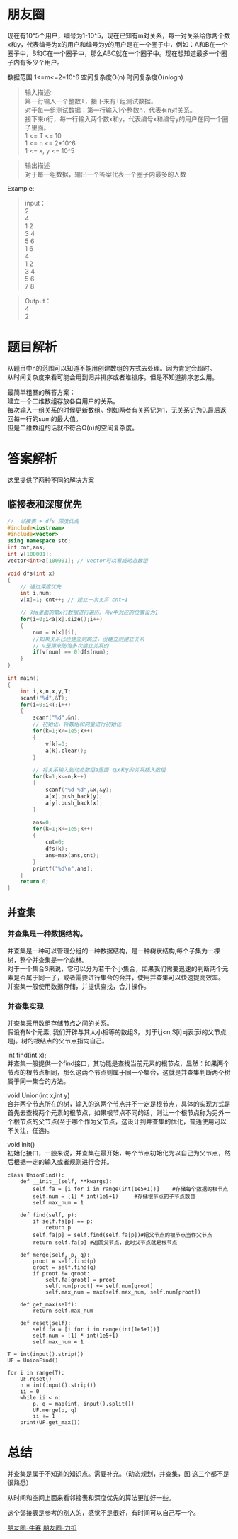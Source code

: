 # 朋友圈

现在有10^5个用户，编号为1-10^5，现在已知有m对关系，每一对关系给你两个数x和y，代表编号为x的用户和编号为y的用户是在一个圈子中，例如：A和B在一个圈子中，B和C在一个圈子中，那么ABC就在一个圈子中。现在想知道最多一个圈子内有多少个用户。

数据范围 1<=m<=2*10^6
空间复杂度O(n)
时间复杂度O(nlogn)

>输入描述:  
第一行输入一个整数T，接下来有T组测试数据。  
对于每一组测试数据：第一行输入1个整数n，代表有n对关系。  
接下来n行，每一行输入两个数x和y，代表编号x和编号y的用户在同一个圈子里面。  
1 <= T <= 10  
1 <= n <= 2*10^6  
1 <= x, y <= 10^5  

>输出描述  
对于每一组数据，输出一个答案代表一个圈子内最多的人数

Example:  
>input：  
2  
4  
1 2  
3 4   
5 6  
1 6  
4  
1 2  
3 4  
5 6  
7 8

>Output：  
4  
2

# 题目解析

从题目中n的范围可以知道不能用创建数组的方式去处理。因为肯定会超时。    
从时间复杂度来看可能会用到归并排序或者堆排序。但是不知道排序怎么用。

最简单粗暴的解答方案：  
建立一个二维数组存放各自用户的关系。  
每次输入一组关系的时候更新数组。例如两者有关系记为1，无关系记为0.最后返回每一行的sum的最大值。  
但是二维数组的话就不符合O(n)的空间复杂度。

# 答案解析

这里提供了两种不同的解决方案

## 临接表和深度优先

```cpp
//  邻接表 + dfs 深度优先
#include<iostream>
#include<vector>
using namespace std;
int cnt,ans;
int v[100001];
vector<int>a[100001]; // vector可以看成动态数组

void dfs(int x)
{
	// 通过深度优先
    int i,num;
    v[x]=1; cnt++; // 建立一次关系 cnt+1

	// 对a里面的第x行数据进行遍历。将v中对应的位置设为1
    for(i=0;i<a[x].size();i++)
    {
        num = a[x][i];
		//如果关系已经建立则跳过，没建立则建立关系
		// v是用来防治多次建立关系的
        if(v[num] == 0)dfs(num);
    }
}

int main()
{
    int i,k,n,x,y,T;
    scanf("%d",&T);
    for(i=0;i<T;i++)
    {
        scanf("%d",&n);
		// 初始化，将数组和向量进行初始化
        for(k=1;k<=1e5;k++)
        {
            v[k]=0;
            a[k].clear();
        }

		// 将关系输入到动态数组a里面 在x和y的关系插入数组
        for(k=1;k<=n;k++)
        {
            scanf("%d %d",&x,&y);
            a[x].push_back(y);
            a[y].push_back(x);
        }

        ans=0;
        for(k=1;k<=1e5;k++)
        {
            cnt=0;
            dfs(k);
            ans=max(ans,cnt);
        }
        printf("%d\n",ans);
    }
    return 0;
}

```

## 并查集

### 并查集是一种数据结构。
并查集是一种可以管理分组的一种数据结构，是一种树状结构,每个子集为一棵树，整个并查集是一个森林。  
对于一个集合S来说，它可以分为若干个小集合，如果我们需要迅速的判断两个元素是否属于同一子，或者需要进行集合的合并，使用并查集可以快速提高效率。  
并查集一般使用数据存储，并提供查找，合并操作。  

### 并查集实现
并查集采用数组存储节点之间的关系。  
假设有N个元素, 我们开辟与其大小相等的数组S， 对于i,j<n,S[i]=j表示i的父节点是j。树的根结点的父节点指向自己。

int find(int x);  
并查集一般提供一个find接口，其功能是查找当前元素的根节点，显然：如果两个节点的根节点相同，那么这两个节点则属于同一个集合，这就是并查集判断两个树属于同一集合的方法。

void Union(int x,int y)  
合并两个节点所在的树，输入的这两个节点并不一定是根节点，具体的实现方式是首先去查找两个元素的根节点，如果根节点不同的话，则让一个根节点称为另外一个根节点的父节点(至于哪个作为父节点，这设计到并查集的优化，普通使用可以不关注，任选)。

void init()  
初始化接口，一般来说，并查集在最开始，每个节点初始化为以自己为父节点，然后根据一定的输入或者规则进行合并。


```python3
class UnionFind():
    def __init__(self, **kwargs):
        self.fa = [i for i in range(int(1e5+1))]    #存储每个数据的根节点
        self.num = [1] * int(1e5+1)     #存储根节点的子节点数目
        self.max_num = 1
    
    def find(self, p):
        if self.fa[p] == p:
            return p
        self.fa[p] = self.find(self.fa[p])#把父节点的根节点当作父节点
        return self.fa[p] #返回父节点，此时父节点就是根节点

    def merge(self, p, q):
        proot = self.find(p)
        qroot = self.find(q)
        if proot != qroot:
            self.fa[qroot] = proot
            self.num[proot] += self.num[qroot]
            self.max_num = max(self.max_num, self.num[proot])
    
    def get_max(self):
        return self.max_num

    def reset(self):
        self.fa = [i for i in range(int(1e5+1))]
        self.num = [1] * int(1e5+1)
        self.max_num = 1

T = int(input().strip())
UF = UnionFind()

for i in range(T):
    UF.reset()
    n = int(input().strip())
    ii = 0
    while ii < n:
        p, q = map(int, input().split())
        UF.merge(p, q)
        ii += 1
    print(UF.get_max())

```

# 总结

并查集是属于不知道的知识点。需要补充。（动态规划，并查集，图 这三个都不是很熟悉）

从时间和空间上面来看邻接表和深度优先的算法更加好一些。

这个邻接表是参考的别人的，感觉不是很好，有时间可以自己写一个。

[朋友圈-牛客](https://www.nowcoder.com/questionTerminal/11ee0516a988421abf40b315a2b28d08?f=discussion)
[朋友圈-力扣](https://leetcode-cn.com/problems/number-of-provinces/solution/547-peng-you-quan-by-he-ai-de-zhxing/)